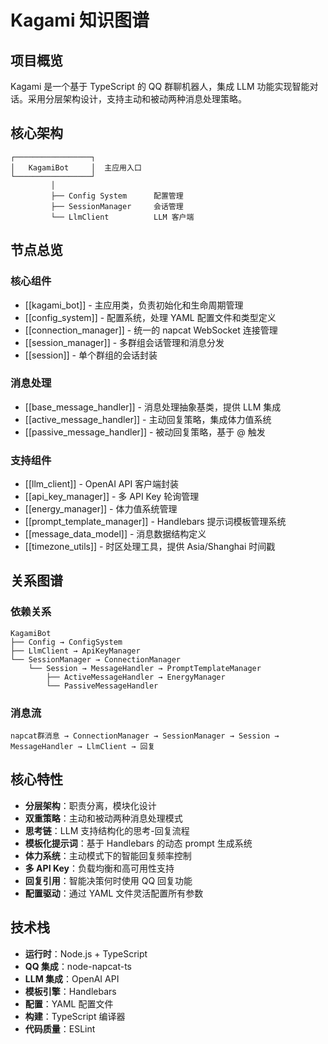 # Kagami 知识图谱

## 项目概览

Kagami 是一个基于 TypeScript 的 QQ 群聊机器人，集成 LLM 功能实现智能对话。采用分层架构设计，支持主动和被动两种消息处理策略。

## 核心架构

```
┌─────────────────┐
│   KagamiBot     │  主应用入口
└─────────────────┘
         │
         ├── Config System      配置管理
         ├── SessionManager     会话管理
         └── LlmClient          LLM 客户端
```

## 节点总览

### 核心组件
- [[kagami_bot]] - 主应用类，负责初始化和生命周期管理
- [[config_system]] - 配置系统，处理 YAML 配置文件和类型定义
- [[connection_manager]] - 统一的 napcat WebSocket 连接管理
- [[session_manager]] - 多群组会话管理和消息分发
- [[session]] - 单个群组的会话封装

### 消息处理
- [[base_message_handler]] - 消息处理抽象基类，提供 LLM 集成
- [[active_message_handler]] - 主动回复策略，集成体力值系统
- [[passive_message_handler]] - 被动回复策略，基于 @ 触发

### 支持组件
- [[llm_client]] - OpenAI API 客户端封装
- [[api_key_manager]] - 多 API Key 轮询管理
- [[energy_manager]] - 体力值系统管理
- [[prompt_template_manager]] - Handlebars 提示词模板管理系统
- [[message_data_model]] - 消息数据结构定义
- [[timezone_utils]] - 时区处理工具，提供 Asia/Shanghai 时间戳

## 关系图谱

### 依赖关系
```
KagamiBot
├── Config → ConfigSystem
├── LlmClient → ApiKeyManager
└── SessionManager → ConnectionManager
    └── Session → MessageHandler → PromptTemplateManager
        ├── ActiveMessageHandler → EnergyManager
        └── PassiveMessageHandler
```

### 消息流
```
napcat群消息 → ConnectionManager → SessionManager → Session → MessageHandler → LlmClient → 回复
```

## 核心特性

- **分层架构**：职责分离，模块化设计
- **双重策略**：主动和被动两种消息处理模式
- **思考链**：LLM 支持结构化的思考-回复流程
- **模板化提示词**：基于 Handlebars 的动态 prompt 生成系统
- **体力系统**：主动模式下的智能回复频率控制
- **多 API Key**：负载均衡和高可用性支持
- **回复引用**：智能决策何时使用 QQ 回复功能
- **配置驱动**：通过 YAML 文件灵活配置所有参数

## 技术栈

- **运行时**：Node.js + TypeScript
- **QQ 集成**：node-napcat-ts
- **LLM 集成**：OpenAI API
- **模板引擎**：Handlebars
- **配置**：YAML 配置文件
- **构建**：TypeScript 编译器
- **代码质量**：ESLint